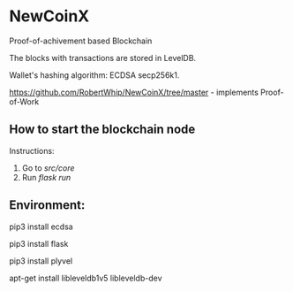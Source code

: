 # NewCoinX
Proof-of-achivement based Blockchain

The blocks with transactions are stored in LevelDB.

Wallet's hashing algorithm: ECDSA secp256k1.


https://github.com/RobertWhip/NewCoinX/tree/master - implements Proof-of-Work


## How to start the blockchain node
Instructions:
1. Go to <i>src/core</i>
2. Run <i>flask run</i>


## Environment:
pip3 install ecdsa

pip3 install flask

pip3 install plyvel

apt-get install libleveldb1v5 libleveldb-dev

